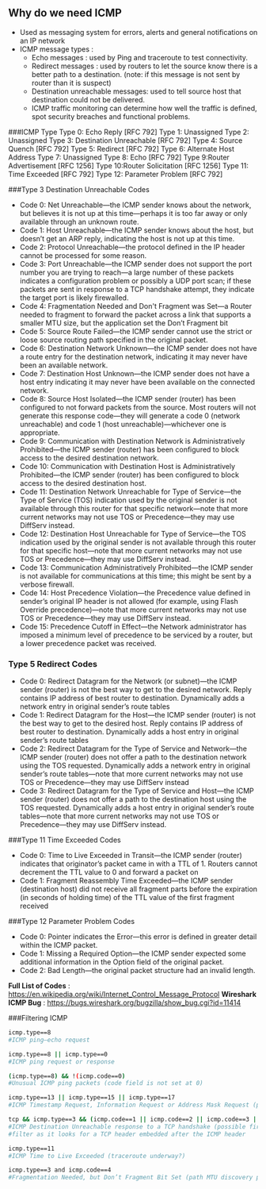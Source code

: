 ## Why do we need ICMP
  - Used as messaging system for errors, alerts and general notifications on an IP network
  - ICMP message types :
    - Echo messages : used by Ping and traceroute to test connectivity.
    - Redirect messages : used by routers to let the source know there is a better path to a destination. (note: if this message is not sent by router than it is suspect)
    - Destination unreachable messages: used to tell source host that destination could not be delivered.
    - ICMP traffic monitoring can determine how well the traffic is defined, spot security breaches and functional problems.

###ICMP Type
Type 0: Echo Reply [RFC 792]
Type 1: Unassigned
Type 2: Unassigned
Type 3: Destination Unreachable [RFC 792]
Type 4: Source Quench [RFC 792]
Type 5: Redirect [RFC 792]
Type 6: Alternate Host Address
Type 7: Unassigned
Type 8: Echo [RFC 792]
Type 9:Router Advertisement [RFC 1256]
Type 10:Router Solicitation [RFC 1256]
Type 11: Time Exceeded [RFC 792]
Type 12: Parameter Problem [RFC 792]

###Type 3 Destination Unreachable Codes
  - Code 0: Net Unreachable—the ICMP sender knows about the network, but believes it is not up at this time—perhaps it is too far away or only available through an unknown route.
  - Code 1: Host Unreachable—the ICMP sender knows about the host, but doesn’t get an ARP reply, indicating the host is not up at this time.
  - Code 2: Protocol Unreachable—the protocol defined in the IP header cannot be processed for some reason.
  - Code 3: Port Unreachable—the ICMP sender does not support the port number you are trying to reach—a large number of these packets indicates a configuration problem or possibly a UDP port scan; if these packets are sent in response to a TCP handshake attempt, they indicate the target port is likely firewalled.
  - Code 4: Fragmentation Needed and Don't Fragment was Set—a Router needed to fragment to forward the packet across a link that supports a smaller MTU size, but the application set the Don’t Fragment bit
  - Code 5: Source Route Failed—the ICMP sender cannot use the strict or loose source routing path specified in the original packet.
  - Code 6: Destination Network Unknown—the ICMP sender does not have a route entry for the destination network, indicating it may never have been an available network.
  - Code 7: Destination Host Unknown—the ICMP sender does not have a host entry indicating it may never have been available on the connected network.
  - Code 8: Source Host Isolated—the ICMP sender (router) has been configured to not forward packets from the source. Most routers will not generate this response code—they will generate a code 0 (network unreachable) and code 1 (host unreachable)—whichever one is appropriate.
  - Code 9: Communication with Destination Network is Administratively Prohibited—the ICMP sender (router) has been configured to block access to the desired destination network.
  - Code 10: Communication with Destination Host is Administratively Prohibited—the ICMP sender (router) has been configured to block access to the desired destination host.
  - Code 11: Destination Network Unreachable for Type of Service—the Type of Service (TOS) indication used by the original sender is not available through this router for that specific network—note that more current networks may not use TOS or Precedence—they may use DiffServ instead.
  - Code 12: Destination Host Unreachable for Type of Service—the TOS indication used by the original sender is not available through this router for that specific host—note that more current networks may not use TOS or Precedence—they may use DiffServ instead.
  - Code 13: Communication Administratively Prohibited—the ICMP sender is not available for communications at this time; this might be sent by a verbose firewall.
  - Code 14: Host Precedence Violation—the Precedence value defined in sender’s original IP header is not allowed (for example, using Flash Override precedence)—note that more current networks may not use TOS or Precedence—they may use DiffServ instead.
  - Code 15: Precedence Cutoff in Effect—the Network administrator has imposed a minimum level of precedence to be serviced by a router, but a lower precedence packet was received.

### Type 5 Redirect Codes
  - Code 0: Redirect Datagram for the Network (or subnet)—the ICMP sender (router) is not the best way to get to the desired network. Reply contains IP address of best router to destination. Dynamically adds a network entry in original sender’s route tables
  - Code 1: Redirect Datagram for the Host—the ICMP sender (router) is not the best way to get to the desired host. Reply contains IP address of best router to destination. Dynamically adds a host entry in original sender’s route tables
  - Code 2: Redirect Datagram for the Type of Service and Network—the ICMP sender (router) does not offer a path to the destination network using the TOS requested. Dynamically adds a network entry in original sender’s route tables—note that more current networks may not use TOS or Precedence—they may use DiffServ instead
  - Code 3: Redirect Datagram for the Type of Service and Host—the ICMP sender (router) does not offer a path to the destination host using the TOS requested. Dynamically adds a host entry in original sender’s route tables—note that more current networks may not use TOS or Precedence—they may use DiffServ instead.


###Type 11 Time Exceeded Codes
  - Code 0: Time to Live Exceeded in Transit—the ICMP sender (router) indicates that originator’s packet came in with a TTL of 1. Routers cannot decrement the TTL value to 0 and forward a packet on
  - Code 1: Fragment Reassembly Time Exceeded—the ICMP sender (destination host) did not receive all fragment parts before the expiration (in seconds of holding time) of the TTL value of the first fragment received

###Type 12 Parameter Problem Codes
  - Code 0: Pointer indicates the Error—this error is defined in greater detail within the ICMP packet.
  - Code 1: Missing a Required Option—the ICMP sender expected some additional information in the Option field of the original packet.
  - Code 2: Bad Length—the original packet structure had an invalid length.

**Full List of Codes** : https://en.wikipedia.org/wiki/Internet_Control_Message_Protocol
**Wireshark ICMP Bug** : https://bugs.wireshark.org/bugzilla/show_bug.cgi?id=11414

###Filtering ICMP
```sh
icmp.type==8
#ICMP ping—echo request

icmp.type==8 || icmp.type==0
#ICMP ping request or response

(icmp.type==8) && !(icmp.code==0)
#Unusual ICMP ping packets (code field is not set at 0)

icmp.type==13 || icmp.type==15 || icmp.type==17
#ICMP Timestamp Request, Information Request or Address Mask Request (possible OS fingerprinting)

tcp && icmp.type==3 && (icmp.code==1 || icmp.code==2 || icmp.code==3 || icmp.code==9 || icmp.code==10 || icmp.code==13)
#ICMP Destination Unreachable response to a TCP handshake (possible firewalled TCP target)—this is a unique
#filter as it looks for a TCP header embedded after the ICMP header

icmp.type==11
#ICMP Time to Live Exceeded (traceroute underway?)

icmp.type==3 and icmp.code==4
#Fragmentation Needed, but Don’t Fragment Bit Set (path MTU discovery packet—don’t block this packet!)
```  
